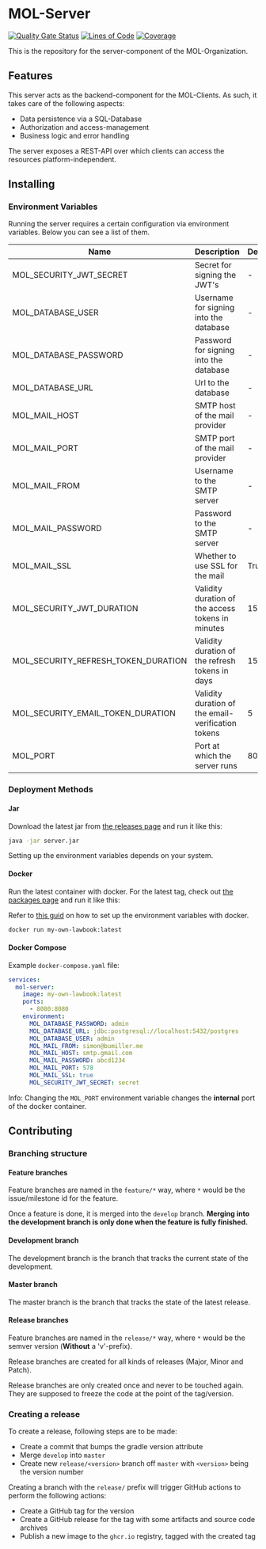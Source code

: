 # MOL-Server
[![Quality Gate Status](https://sonarcloud.io/api/project_badges/measure?project=my-own-lawbook_server&metric=alert_status)](https://sonarcloud.io/summary/new_code?id=my-own-lawbook_server) [![Lines of Code](https://sonarcloud.io/api/project_badges/measure?project=my-own-lawbook_server&metric=ncloc)](https://sonarcloud.io/summary/new_code?id=my-own-lawbook_server) [![Coverage](https://sonarcloud.io/api/project_badges/measure?project=my-own-lawbook_server&metric=coverage)](https://sonarcloud.io/summary/new_code?id=my-own-lawbook_server)

This is the repository for the server-component of the MOL-Organization.

## Features
This server acts as the backend-component for the MOL-Clients. As such, it takes care of the following aspects:

- Data persistence via a SQL-Database
- Authorization and access-management
- Business logic and error handling

The server exposes a REST-API over which clients can access the resources platform-independent.

## Installing

### Environment Variables

Running the server requires a certain configuration via environment variables. Below you can see a list of them.

| Name                                | Description                                        | Default | Format         | Example                                   |
|-------------------------------------|----------------------------------------------------|---------|----------------|-------------------------------------------|
| MOL_SECURITY_JWT_SECRET             | Secret for signing the JWT's                       | -       | String         | 73eb7d83-04f1-41d2-a887-e4cb734fa84c      |
| MOL_DATABASE_USER                   | Username for signing into the database             | -       | String         | admin                                     |
| MOL_DATABASE_PASSWORD               | Password for signing into the database             | -       | String         | admin                                     |
| MOL_DATABASE_URL                    | Url to the database                                | -       | String, URL    | jdbc:postgresql://localhost:5432/postgres |
| MOL_MAIL_HOST                       | SMTP host of the mail provider                     | -       | String, Domain | smtp_gmail_com                            |
| MOL_MAIL_PORT                       | SMTP port of the mail provider                     | -       | Integer, Port  | 587                                       |
| MOL_MAIL_FROM                       | Username to the SMTP server                        | -       | String, Email  | john@doe_com                              |
| MOL_MAIL_PASSWORD                   | Password to the SMTP server                        | -       | String, Email  | abcd1234                                  |
| MOL_MAIL_SSL                        | Whether to use SSL for the mail                    | True    | Boolean        | true                                      |
| MOL_SECURITY_JWT_DURATION           | Validity duration of the access tokens in minutes  | 15      | Int, Minute    | 20                                        |
| MOL_SECURITY_REFRESH_TOKEN_DURATION | Validity duration of the refresh tokens in days    | 15      | Int, Day       | 20                                        |
| MOL_SECURITY_EMAIL_TOKEN_DURATION   | Validity duration of the email-verification tokens | 5       | Int, Minute    | 20                                        |
| MOL_PORT                            | Port at which the server runs                      | 8080    | Int, Port      | 20                                        |

### Deployment Methods

#### Jar

Download the latest jar from [the releases page](https://github.com/my-own-lawbook/server/releases) and run it like
this:

```bash
java -jar server.jar
```

Setting up the environment variables depends on your system.

#### Docker

Run the latest container with docker. For the latest tag, check
out [the packages page](https://github.com/orgs/my-own-lawbook/packages?repo_name=server) and run it like this:

Refer to [this guid](https://docs.docker.com/compose/how-tos/environment-variables/set-environment-variables/) on how to
set up the environment variables with docker.

```bash
docker run my-own-lawbook:latest
```

#### Docker Compose

Example `docker-compose.yaml` file:

```yaml
services:
  mol-server:
    image: my-own-lawbook:latest
    ports:
      - 8080:8080
    environment:
      MOL_DATABASE_PASSWORD: admin
      MOL_DATABASE_URL: jdbc:postgresql://localhost:5432/postgres
      MOL_DATABASE_USER: admin
      MOL_MAIL_FROM: simon@bumiller.me
      MOL_MAIL_HOST: smtp.gmail.com
      MOL_MAIL_PASSWORD: abcd1234
      MOL_MAIL_PORT: 578
      MOL_MAIL_SSL: true
      MOL_SECURITY_JWT_SECRET: secret
```

Info: Changing the `MOL_PORT` environment variable changes the **internal** port of the docker container.

## Contributing
### Branching structure
#### Feature branches
Feature branches are named in the `feature/*` way, where `*` would be the issue/milestone id for the feature.

Once a feature is done, it is merged into the `develop` branch. **Merging into the development branch is only done when the feature is fully finished.** 
#### Development branch
The development branch is the branch that tracks the current state of the development. 

#### Master branch
The master branch is the branch that tracks the state of the latest release.

#### Release branches
Feature branches are named in the `release/*` way, where `*` would be the semver version (**Without** a 'v'-prefix).

Release branches are created for all kinds of releases (Major, Minor and Patch).

Release branches are only created once and never to be touched again. They are supposed to freeze the code at the point of the tag/version.
### Creating a release
To create a release, following steps are to be made:

- Create a commit that bumps the gradle version attribute
- Merge `develop` into `master`
- Create new `release/<version>` branch off `master` with `<version>` being the version number

Creating a branch with the `release/` prefix will trigger GitHub actions to perform the following actions:

- Create a GitHub tag for the version
- Create a GitHub release for the tag with some artifacts and source code archives
- Publish a new image to the `ghcr.io` registry, tagged with the created tag 
